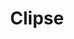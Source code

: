 ---
title: "Clipse"
summary: "Clipse, also known as The Clipse, is an American hip hop duo, chiefly active from 1994 to 2010. It consists of brothers Gene \"No Malice\" and Terrence \"Pusha T\" Thornton. Pusha T was known as Terrar during the group's early years, while No Malice was originally known as Malicious, then changed his stage name to Malice soon after the group's formation, before changing it again to No Malice in 2012 following a conversion to Christianity. The duo were based in Virginia Beach, Virginia, and were heavily affiliated with producer and fellow Virginia Beach native, Pharrell Williams, who convinced the two in 1992 to be a rap duo instead of solo artists. Williams would go on to serve as their label head, main producer and frequent guest artist through most of their career. The duo frequently rapped about the drug dealing they had done in their youth. Clipse was integral in establishing Virginia as one of the East Coast's strongholds in hip hop.In 1996, with Williams' help, Clipse got a record deal with Elektra Records, and recorded what would have been their debut album, Exclusive Audio Footage. However, the album was shelved, and the duo dropped by the label, after poor sales for the album's lead single, \"The Funeral\". In 2001, Williams signed the duo to Arista Records as the first artists on his recently-established Star Trak imprint. The duo released their debut album, Lord Willin', in 2002. It debuted at number 4 on the Billboard 200 and received widely positive reviews from critics. The album was certified RIAA gold 2 months later.After a several-year delay due to record-label reshuffling, the duo's second album, Hell Hath No Fury, was released in 2006. Despite modest sales, it received widespread critical acclaim and is considered to be one of the best albums of the 2000s. A third album, Til the Casket Drops, was released in 2009. In 2010 the duo went on hiatus and both members pursued solo careers.
In 2019, Clipse officially reunited when they were guest artists on Kanye West's song \"Use This Gospel\". They have since then appeared as guest artists on several artists' songs, and No Malice appeared on Pusha T's song \"I Pray For You\" from his 2022 album It's Almost Dry."
image: "clipse.jpg"
apple_music_artist_url: "https://music.apple.com/gb/artist/clipse/627567"
wikipedia_url: "https://en.wikipedia.org/wiki/Clipse"
---
